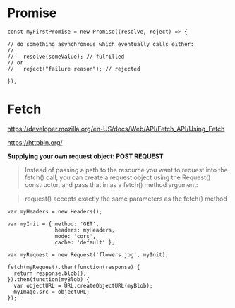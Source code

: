 # Promise

  ```
  const myFirstPromise = new Promise((resolve, reject) => {
  
  // do something asynchronous which eventually calls either:
  //
  //   resolve(someValue); // fulfilled
  // or
  //   reject("failure reason"); // rejected
  
});

```

# Fetch

https://developer.mozilla.org/en-US/docs/Web/API/Fetch_API/Using_Fetch

https://httpbin.org/

**Supplying your own request object: POST REQUEST**

>Instead of passing a path to the resource you want to request into the fetch() call, you can create a request object using the Request() constructor, and pass that in as a fetch() method argument:

>request() accepts exactly the same parameters as the fetch() method

```
var myHeaders = new Headers();

var myInit = { method: 'GET',
               headers: myHeaders,
               mode: 'cors',
               cache: 'default' };

var myRequest = new Request('flowers.jpg', myInit);

fetch(myRequest).then(function(response) {
  return response.blob();
}).then(function(myBlob) {
  var objectURL = URL.createObjectURL(myBlob);
  myImage.src = objectURL;
});

```


